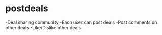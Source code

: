 # postdeals

-Deal sharing community
-Each user can post deals 
-Post comments on other deals
-Like/Dislike other deals
